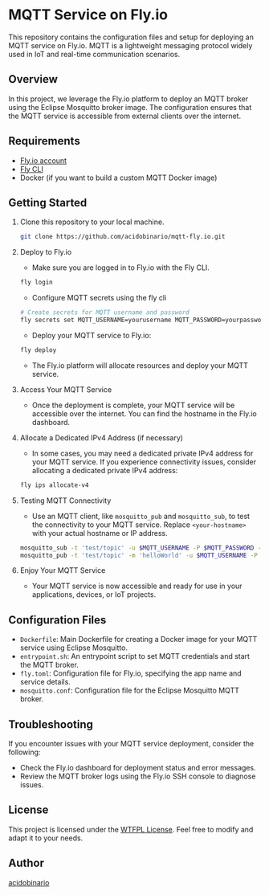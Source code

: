 # MQTT Service on Fly.io



This repository contains the configuration files and setup for deploying an MQTT service on Fly.io. MQTT is a lightweight messaging protocol widely used in IoT and real-time communication scenarios.

## Overview

In this project, we leverage the Fly.io platform to deploy an MQTT broker using the Eclipse Mosquitto broker image. The configuration ensures that the MQTT service is accessible from external clients over the internet.

## Requirements

- [Fly.io account](https://fly.io/signup)
- [Fly CLI](https://fly.io/docs/fly-cli/)
- Docker (if you want to build a custom MQTT Docker image)

## Getting Started

1. Clone this repository to your local machine.
	```bash
	git clone https://github.com/acidobinario/mqtt-fly.io.git
	```
	
3. Deploy to Fly.io
    - Make sure you are logged in to Fly.io with the Fly CLI.
	```bash
   fly login
	```
	- Configure MQTT secrets using the fly cli
	```bash
	# Create secrets for MQTT username and password
	fly secrets set MQTT_USERNAME=yourusername MQTT_PASSWORD=yourpassword
	```
	- Deploy your MQTT service to Fly.io:
	```bash
	fly deploy
	```
	- The Fly.io platform will allocate resources and deploy your MQTT service.
	
4. Access Your MQTT Service
   - Once the deployment is complete, your MQTT service will be accessible over the internet. You can find the hostname in the Fly.io dashboard.
 
5. Allocate a Dedicated IPv4 Address (if necessary)
	- In some cases, you may need a dedicated private IPv4 address for your MQTT service. If you experience connectivity issues, consider allocating a dedicated private IPv4 address:
	```bash
	fly ips allocate-v4
	```

6. Testing MQTT Connectivity
	- Use an MQTT client, like `mosquitto_pub` and `mosquitto_sub`, to test the connectivity to your MQTT service. Replace `<your-hostname>` with your actual hostname or IP address.
	 ```bash
     mosquitto_sub -t 'test/topic' -u $MQTT_USERNAME -P $MQTT_PASSWORD -h <your-hostname> -d
	 mosquitto_pub -t 'test/topic' -m 'helloWorld' -u $MQTT_USERNAME -P $MQTT_PASSWORD -h <your-hostname> -d
     ```

2.  Enjoy Your MQTT Service
    - Your MQTT service is now accessible and ready for use in your applications, devices, or IoT projects.

## Configuration Files

-   `Dockerfile`: Main Dockerfile for creating a Docker image for your MQTT service using Eclipse Mosquitto.
-   `entrypoint.sh`: An entrypoint script to set MQTT credentials and start the MQTT broker.
-   `fly.toml`: Configuration file for Fly.io, specifying the app name and service details.
-   `mosquitto.conf`: Configuration file for the Eclipse Mosquitto MQTT broker.

## Troubleshooting

If you encounter issues with your MQTT service deployment, consider the following:

-   Check the Fly.io dashboard for deployment status and error messages.
-   Review the MQTT broker logs using the Fly.io SSH console to diagnose issues.

## License

This project is licensed under the [WTFPL License](http://www.wtfpl.net/txt/copying/). Feel free to modify and adapt it to your needs.

## Author

[acidobinario](https://github.com/acidobinario)


